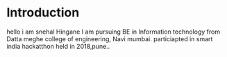 # Introduction 
hello i am snehal Hingane
I am pursuing BE in Information technology from Datta meghe college of engineering, Navi mumbai.
particiapted in smart india hackatthon held in 2018,pune..

